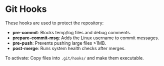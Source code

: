 # Git Hooks

These hooks are used to protect the repository:

- **pre-commit**: Blocks temp/log files and debug comments.
- **prepare-commit-msg**: Adds the Linux username to commit messages.
- **pre-push**: Prevents pushing large files >1MB.
- **post-merge**: Runs system health checks after merges.

To activate:
Copy files into `.git/hooks/` and make them executable.

